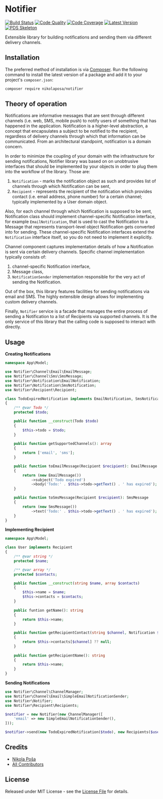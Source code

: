 # Notifier

[![Build Status][ico-build]][link-build]
[![Code Quality][ico-code-quality]][link-code-quality]
[![Code Coverage][ico-code-coverage]][link-code-coverage]
[![Latest Version][ico-version]][link-packagist]
[![PDS Skeleton][ico-pds]][link-pds]

Extensible library for building notifications and sending them via different delivery channels.

## Installation

The preferred method of installation is via [Composer](http://getcomposer.org/). Run the following command to install 
the latest version of a package and add it to your project's `composer.json`:

```bash
composer require nikolaposa/notifier
```

## Theory of operation

Notifications are informative messages that are sent through different channels (i.e. web, SMS, mobile push) to notify 
users of something that has happened in the application. Notification is a higher-level abstraction, a concept that 
encapsulates a subject to be notified to the recipient, regardless of delivery channels through which that information 
can be communicated. From an architectural standpoint, notification is a domain concern.

In order to minimize the coupling of your domain with the infrastructure for sending notifications, Notifier library was 
based on on unobtrusive interfaces that should be implemented by your objects in order to plug them into the workflow of 
the library. Those are:

1. `Notification` - marks the notification object as such and provides list of channels through which Notification can 
be sent,
2. `Recipient` - represents the recipient of the notification which provides contact (i.e. email address, phone number) 
for a certain channel; typically implemented by a User domain object.

Also, for each channel through which Notification is supposed to be sent, Notification class should implement 
channel-specific Notification interface, for example `EmailNotification`, that is used to cast the Notification to a 
Message that represents transport-level object Notification gets converted into for sending. These channel-specific 
Notification interfaces extend the `Notification` interface itself, so you do not need to implement it explicitly.

Channel component captures implementation details of how a Notification is sent via certain delivery channels. Specific 
channel implementation typically consists of:

1. channel-specific Notification interface,
2. Message class,
3. `NotificationSender` implementation responsible for the very act of sending the Notification.

Out of the box, this library features facilities for sending notifications via email and SMS. The highly extensible 
design allows for implementing custom delivery channels.

Finally, `Notifier` service is a facade that manages the entire process of sending a Notification to a list of 
Recipients via supported channels. It is the only service of this library that the calling code is supposed to interact 
with directly.

## Usage

**Creating Notifications**

```php
namespace App\Model;

use Notifier\Channel\Email\EmailMessage;
use Notifier\Channel\Sms\SmsMessage;
use Notifier\Notification\EmailNotification;
use Notifier\Notification\SmsNotification;
use Notifier\Recipient\Recipient;

class TodoExpiredNotification implements EmailNotification, SmsNotification
{
    /** @var Todo */
    protected $todo;

    public function __construct(Todo $todo)
    {
        $this->todo = $todo;
    }
    
    public function getSupportedChannels(): array
    {
        return ['email', 'sms'];
    }

    public function toEmailMessage(Recipient $recipient): EmailMessage
    {
        return (new EmailMessage())
            ->subject('Todo expired')
            ->body('Todo:' . $this->todo->getText() . ' has expired');
    }

    public function toSmsMessage(Recipient $recipient): SmsMessage
    {
        return (new SmsMessage())
            ->text('Todo:' . $this->todo->getText() . ' has expired');
    }
}
```

**Implementing Recipient**

```php
namespace App\Model;

class User implements Recipient
{
    /** @var string */
    protected $name;

    /** @var array */
    protected $contacts;

    public function __construct(string $name, array $contacts)
    {
        $this->name = $name;
        $this->contacts = $contacts;
    }
    
    public funtion getName(): string
    {
        return $this->name;
    }

    public function getRecipientContact(string $channel, Notification $notification): ?string
    {
        return $this->contacts[$channel] ?? null;
    }
    
    public function getRecipientName(): string
    {
        return $this->name;
    }
}
```

**Sending Notifications**

```php
use Notifier\Channel\ChannelManager;
use Notifier\Channel\Email\SimpleEmailNotificationSender;
use Notifier\Notifier;
use Notifier\Recipient\Recipients;

$notifier = new Notifier(new ChannelManager([
    'email' => new SimpleEmailNotificationSender(),
]));

$notifier->send(new TodoExpiredNotification($todo), new Recipients($user));
```

## Credits

- [Nikola Poša][link-author]
- [All Contributors][link-contributors]

## License

Released under MIT License - see the [License File](LICENSE) for details.


[ico-version]: https://poser.pugx.org/nikolaposa/notifier/v/stable
[ico-build]: https://travis-ci.org/nikolaposa/notifier.svg?branch=master
[ico-code-coverage]: https://scrutinizer-ci.com/g/nikolaposa/notifier/badges/coverage.png?b=master
[ico-code-quality]: https://scrutinizer-ci.com/g/nikolaposa/notifier/badges/quality-score.png?b=master
[ico-pds]: https://img.shields.io/badge/pds-skeleton-blue.svg

[link-packagist]: https://packagist.org/packages/nikolaposa/notifier
[link-build]: https://travis-ci.org/nikolaposa/notifier
[link-code-coverage]: https://scrutinizer-ci.com/g/nikolaposa/notifier/code-structure
[link-code-quality]: https://scrutinizer-ci.com/g/nikolaposa/notifier
[link-pds]: https://github.com/php-pds/skeleton
[link-author]: https://github.com/nikolaposa
[link-contributors]: ../../contributors
